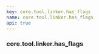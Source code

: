 ```yaml
---
key: core.tool.linker.has_flags
name: core.tool.linker.has_flags
api: true
---
```


### core.tool.linker.has_flags
